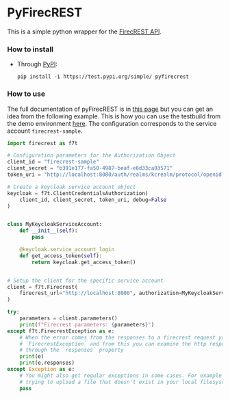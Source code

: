 # PyFirecREST

This is a simple python wrapper for the [FirecREST API](https://github.com/eth-cscs/firecrest).

### How to install
- Through [PyPI](https://test.pypi.org/project/pyfirecrest/):

  ```
  pip install -i https://test.pypi.org/simple/ pyfirecrest
  ```

### How to use
The full documentation of pyFirecREST is in [this page](https://pyfirecrest.readthedocs.io) but you can get an idea from the following example.
This is how you can use the testbuild from the demo environment [here](https://github.com/eth-cscs/firecrest/tree/master/deploy/demo).
The configuration corresponds to the service account `firecrest-sample`.

```python
import firecrest as f7t

# Configuration parameters for the Authorization Object
client_id = "firecrest-sample"
client_secret = "b391e177-fa50-4987-beaf-e6d33ca93571"
token_uri = "http://localhost:8080/auth/realms/kcrealm/protocol/openid-connect/token"

# Create a keycloak service account object
keycloak = f7t.ClientCredentialsAuthorization(
    client_id, client_secret, token_uri, debug=False
)


class MyKeycloakServiceAccount:
    def __init__(self):
        pass

    @keycloak.service_account_login
    def get_access_token(self):
        return keycloak.get_access_token()


# Setup the client for the specific service account
client = f7t.Firecrest(
    firecrest_url="http://localhost:8000", authorization=MyKeycloakServiceAccount()
)

try:
    parameters = client.parameters()
    print(f"Firecrest parameters: {parameters}")
except f7t.FirecrestException as e:
    # When the error comes from the responses to a firecrest request you will get a
    # `FirecrestException` and from this you can examine the http responses yourself
    # through the `responses` property
    print(e)
    print(e.responses)
except Exception as e:
    # You might also get regular exceptions in some cases. For example when you are
    # trying to upload a file that doesn't exist in your local filesystem.
    pass
```